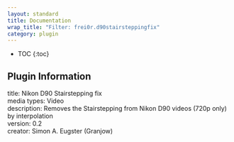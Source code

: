 ```yaml
---
layout: standard
title: Documentation
wrap_title: "Filter: frei0r.d90stairsteppingfix"
category: plugin
---
```

* TOC
{:toc}

## Plugin Information

title: Nikon D90 Stairstepping fix  
media types:
Video  
description: Removes the Stairstepping from Nikon D90 videos (720p only) by interpolation  
version: 0.2  
creator: Simon A. Eugster (Granjow)  
